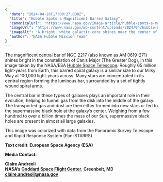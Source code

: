 ```yaml
---
{
  "date": "2024-04-26T17:00:27.000Z",
  "title": "Hubble Spots a Magnificent Barred Galaxy",
  "canonicalUrl": "https://www.nasa.gov/image-article/hubble-spots-a-magnificent-barred-galaxy/",
  "imageUrl": "https://www.nasa.gov/wp-content/uploads/2024/04/hubble-ngc2217-potw2052a.jpg",
  "imageAlt": "A bright, white galactic core shines near the center of the image with a faint bar of stars extending from it, diagonally to the right. Faint, hazy spiral arms encircle the core, with several distant stars and bright blue foreground stars with diffraction spikes scattered throughout the image, all against black space.",
  "author": "NASA Hubble Mission Team"
}
---
```


The magnificent central bar of NGC 2217 (also known as AM 0619-271) shines bright in the constellation of Canis Major (The Greater Dog), in this image taken by the NASA/ESA [Hubble Space Telescope](https://science.nasa.gov/mission/hubble/). Roughly 65 million light-years from Earth, this barred spiral galaxy is a similar size to our Milky Way at 100,000 light-years across. Many stars are concentrated in its central region forming the luminous bar, surrounded by a set of tightly wound spiral arms.

The central bar in these types of galaxies plays an important role in their evolution, helping to funnel gas from the disk into the middle of the galaxy. The transported gas and dust are then either formed into new stars or fed to the supermassive black hole at the galaxy’s center. Weighing from a few hundred to over a billion times the mass of our Sun, supermassive black holes are present in almost all large galaxies.

This image was colorized with data from the Panoramic Survey Telescope and Rapid Response System (Pan-STARRS).

**Text credit: European Space Agency (ESA)**

**Media Contact:**

**Claire Andreoli**  
**NASA’s** [**Goddard Space Flight Center**](http://www.nasa.gov/goddard), **Greenbelt, MD**  
[**claire.andreoli@nasa.gov**](mailto:claire.andreoli@nasa.gov)
